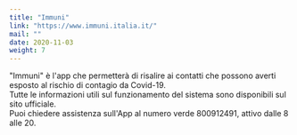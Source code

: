 ```yaml
---
title: "Immuni"
link: "https://www.immuni.italia.it/"
mail: ""
date: 2020-11-03
weight: 7
---
```


"Immuni" è l'app che permetterà di risalire ai contatti che possono averti esposto al rischio di contagio da Covid-19.  
Tutte le informazioni utili sul funzionamento del sistema sono disponibili sul sito ufficiale.  
Puoi chiedere assistenza sull'App al numero verde 800912491, attivo dalle 8 alle 20.

